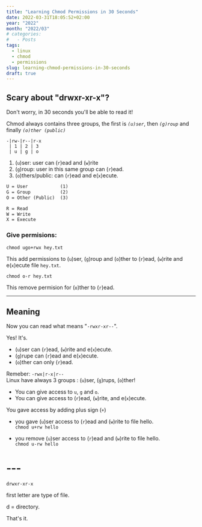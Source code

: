 ```yaml
---
title: "Learning Chmod Permissions in 30 Seconds"
date: 2022-03-31T18:05:52+02:00
year: "2022"
month: "2022/03"
# categories:
#   - Posts
tags:
  - linux
  - chmod
  - permissions
slug: learning-chmod-permissions-in-30-seconds
draft: true
---
```


## Scary about "drwxr-xr-x"?

Don't worry, in 30 seconds you'll be able to read it!

Chmod always contains three groups, the first is _`(u)ser`_, then _`(g)roup`_ and finally _`(o)ther (public)`_

```
-|rw-|r--|r-x
 | 1 | 2 | 3
 | u | g | o
```

1. (`u`)ser: user can (`r`)ead and (`w`)rite
2. (`g`)roup: user in this same group can (`r`)ead.
3. (`o`)thers/public: can (`r`)ead and e(`x`)ecute.

```txt
U = User            (1)
G = Group           (2)
O = Other (Public)  (3)

R = Read
W = Write
X = Execute
```

### Give permisions:

`chmod ugo+rwx hey.txt`

This add permissions to (`u`)ser, (`g`)roup and (`o`)ther to (`r`)ead, (`w`)rite and e(`x`)ecute file `hey.txt`.

`chmod o-r hey.txt`

This remove permision for (`o`)ther to (`r`)ead.

---

## Meaning

Now you can read what means "`-rwxr-xr--`".

Yes! It's.

- (`u`)ser can (`r`)ead, (`w`)rite and e(`x`)ecute.
- (`g`)rupe can (`r`)ead and e(`x`)ecute.
- (`o`)ther can only (`r`)ead.

Remeber: `-rwx|r-x|r--`  
Linux have always 3 groups : (`u`)ser, (`g`)rups, (`o`)ther!

- You can give access to `u`, `g` and `o`.
- You can give access to (`r`)ead, (`w`)rite, and e(`x`)ecute.

You gave access by adding plus sign (`+`)

- you gave (`u`)ser access to (`r`)ead and (`w`)rite to file hello.  
  `chmod u+rw hello`

- you remove (`u`)ser access to (`r`)ead and (`w`)rite to file hello.  
  `chmod u-rw hello`

# ---

```
drwxr-xr-x
```

first letter are type of file.

d = directory.

That's it.
